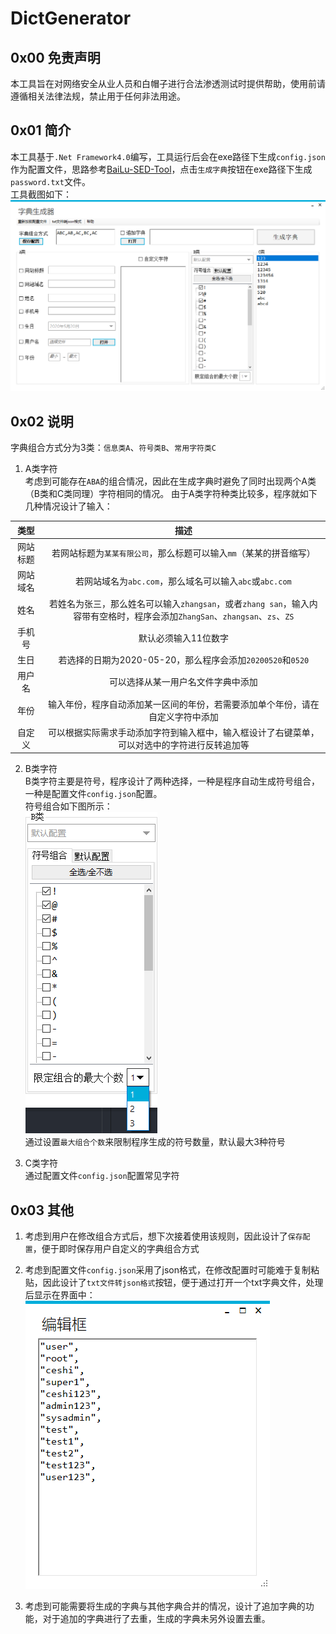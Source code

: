# DictGenerator
## 0x00 免责声明
本工具旨在对网络安全从业人员和白帽子进行合法渗透测试时提供帮助，使用前请遵循相关法律法规，禁止用于任何非法用途。
## 0x01 简介
本工具基于`.Net Framework4.0`编写，工具运行后会在exe路径下生成`config.json`作为配置文件，思路参考[BaiLu-SED-Tool](https://github.com/HongLuDianXue/BaiLu-SED-Tool)，点击`生成字典`按钮在exe路径下生成`password.txt`文件。  
工具截图如下：  
![UI](https://raw.githubusercontent.com/f1ashine/DictGenerator/master/img/ui.png)
## 0x02 说明
字典组合方式分为3类：`信息类A`、`符号类B`、`常用字符类C`
1. A类字符  
考虑到可能存在`ABA`的组合情况，因此在生成字典时避免了同时出现两个A类（B类和C类同理）字符相同的情况。
由于A类字符种类比较多，程序就如下几种情况设计了输入：

|类型|描述|
|:----:|:--------:|
|网站标题|若网站标题为`某某有限公司`，那么标题可以输入`mm`（某某的拼音缩写）|
|网站域名|若网站域名为`abc.com`，那么域名可以输入`abc`或`abc.com`|
|姓名|若姓名为张三，那么姓名可以输入`zhangsan`，或者`zhang san`，输入内容带有空格时，程序会添加`ZhangSan`、`zhangsan`、`zs`、`ZS`|
|手机号|默认必须输入11位数字|
|生日|若选择的日期为2020-05-20，那么程序会添加`20200520`和`0520`|
|用户名|可以选择从某一用户名文件字典中添加|
|年份|输入年份，程序自动添加某一区间的年份，若需要添加单个年份，请在自定义字符中添加|
|自定义|可以根据实际需求手动添加字符到输入框中，输入框设计了右键菜单，可以对选中的字符进行反转追加等|

2. B类字符  
B类字符主要是符号，程序设计了两种选择，一种是程序自动生成符号组合，一种是配置文件`config.json`配置。  
符号组合如下图所示：  
![SymbolCombine](https://raw.githubusercontent.com/f1ashine/DictGenerator/master/img/symbols.png)  
通过设置`最大组合个数`来限制程序生成的符号数量，默认最大3种符号

3. C类字符  
通过配置文件`config.json`配置常见字符

## 0x03 其他
1. 考虑到用户在修改组合方式后，想下次接着使用该规则，因此设计了`保存配置`，便于即时保存用户自定义的字典组合方式

2. 考虑到配置文件`config.json`采用了json格式，在修改配置时可能难于复制粘贴，因此设计了`txt文件转json格式`按钮，便于通过打开一个txt字典文件，处理后显示在界面中：  
![txt2json](https://raw.githubusercontent.com/f1ashine/DictGenerator/master/img/txt2json.png)

3. 考虑到可能需要将生成的字典与其他字典合并的情况，设计了追加字典的功能，对于追加的字典进行了去重，生成的字典未另外设置去重。


